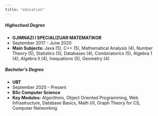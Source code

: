 ```yaml
---
title: "education"
---
```


##### Highschool Degree    

* **GJIMNAZI I SPECIALIZUAR MATEMATIKOR**
* September 2017 - June 2020
* **Main Subjects:** Java (5), C++ (5), Mathematical Analysis (4), Number Theory (5), Statistics (5), Databases (4), Combinatorics (5), Algebra 1 (4), Algebra II (4), Inequations (5), Geometry (4)      

##### Bachelor's Degree 

* **UBT**
* September 2020 - Present
* **BSc Computer Science**
* **Key Modules:** Algorithms, Object Oriented Programming, Web Infrastructure, Database Basics, Math I/II, Graph Theory for CS, Computer Networking
